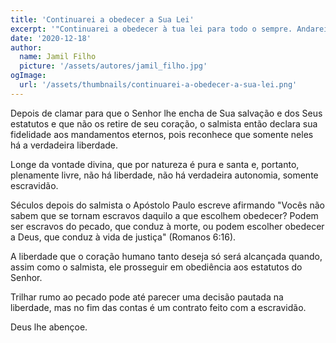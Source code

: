 ```yaml
---
title: 'Continuarei a obedecer a Sua Lei'
excerpt: '"Continuarei a obedecer à tua lei para todo o sempre. Andarei em liberdade, pois me dediquei às tuas ordens." (Salmo 119.44, 45)'
date: '2020-12-18'
author:
  name: Jamil Filho
  picture: '/assets/autores/jamil_filho.jpg'
ogImage:
  url: '/assets/thumbnails/continuarei-a-obedecer-a-sua-lei.png'
---
```


Depois de clamar para que o Senhor lhe encha de Sua salvação e dos Seus estatutos e que não os retire de seu coração, o salmista então declara sua fidelidade aos mandamentos eternos, pois reconhece que somente neles há a verdadeira liberdade.

Longe da vontade divina, que por natureza é pura e santa e, portanto, plenamente livre, não há liberdade, não há verdadeira autonomia, somente escravidão.

Séculos depois do salmista o Apóstolo Paulo escreve afirmando "Vocês não sabem que se tornam escravos daquilo a que escolhem obedecer? Podem ser escravos do pecado, que conduz à morte, ou podem escolher obedecer a Deus, que conduz à vida de justiça" (Romanos 6:16).

A liberdade que o coração humano tanto deseja só será alcançada quando, assim como o salmista, ele prosseguir em obediência aos estatutos do Senhor.

Trilhar rumo ao pecado pode até parecer uma decisão pautada na liberdade, mas no fim das contas é um contrato feito com a escravidão.

Deus lhe abençoe.